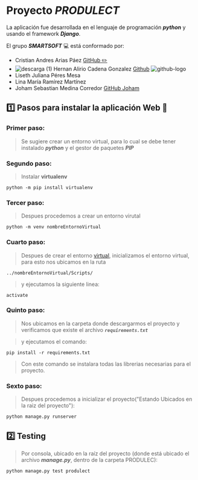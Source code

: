 # Proyecto ***PRODULECT***
La aplicación fue desarrollada en el lenguaje de programación ***python*** y usando el framework ***Django***.

El grupo ***SMARTSOFT***  :computer: está conformado por:

* Cristian Andres Arias Páez [GitHub :pencil2:](https://github.com/AriasPaez/)  
* ![descarga (1)](https://user-images.githubusercontent.com/58449699/74971387-02a65b00-53ee-11ea-949e-318dd77a4f66.png) Hernan Alirio Cadena Gonzalez [Github](https://github.com/hernanChain/) ![github-logo](https://user-images.githubusercontent.com/58449699/74889717-dd630f80-534f-11ea-855c-a117c0a2f547.png)
* Liseth Juliana Péres Mesa
* Lina María Ramírez Martínez
* Joham Sebastian Medina Corredor [GitHub Joham](https://github.com/JohamSMC/)

## :one: Pasos para instalar la aplicación Web :page_facing_up:

### Primer paso:
> Se sugiere crear un entorno virtual, para lo cual se debe tener instalado ***python*** y el gestor de paquetes ***PIP***

### Segundo paso:
> Instalar **virtualenv**

```
python -m pip install virtualenv
```

### Tercer paso:
> Despues procedemos a crear un entorno virutal

```
python -m venv nombreEntornoVirtual
```

### Cuarto paso:
> Despues de crear el entorno [virtual](#Tercer), inicializamos el entorno virtual, para esto nos ubicamos
> en la ruta 

 ``../nombreEntornoVirtual/Scripts/``

>y ejecutamos la siguiente linea:

```
activate
```

### Quinto paso:
> Nos ubicamos en la carpeta donde descargarmos el proyecto y verificamos que existe el archivo
***``requirements.txt``***

> y ejecutamos el comando:

```
pip install -r requirements.txt
```

> Con este comando se instalara todas las librerias necesarias para el proyecto.

### Sexto paso:
> Despues procedemos a inicializar el proyecto("Estando Ubicados en la raiz del proyecto"):

```
python manage.py runserver
```

## :two: Testing
> Por consola, ubicado en la raíz del proyecto (donde está ubicado el archivo ***manage.py***, dentro de la carpeta PRODULEC):

```
python manage.py test produlect
```


